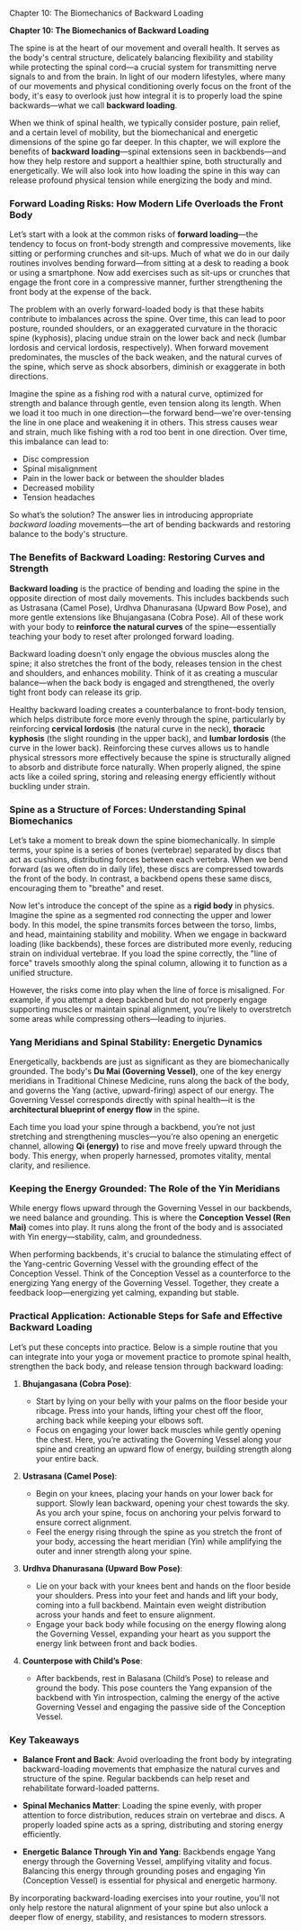 Chapter 10: The Biomechanics of Backward Loading

**Chapter 10: The Biomechanics of Backward Loading**

The spine is at the heart of our movement and overall health. It serves as the body's central structure, delicately balancing flexibility and stability while protecting the spinal cord—a crucial system for transmitting nerve signals to and from the brain. In light of our modern lifestyles, where many of our movements and physical conditioning overly focus on the front of the body, it's easy to overlook just how integral it is to properly load the spine backwards—what we call **backward loading**. 

When we think of spinal health, we typically consider posture, pain relief, and a certain level of mobility, but the biomechanical and energetic dimensions of the spine go far deeper. In this chapter, we will explore the benefits of **backward loading**—spinal extensions seen in backbends—and how they help restore and support a healthier spine, both structurally and energetically. We will also look into how loading the spine in this way can release profound physical tension while energizing the body and mind.

### Forward Loading Risks: How Modern Life Overloads the Front Body

Let’s start with a look at the common risks of **forward loading**—the tendency to focus on front-body strength and compressive movements, like sitting or performing crunches and sit-ups. Much of what we do in our daily routines involves bending forward—from sitting at a desk to reading a book or using a smartphone. Now add exercises such as sit-ups or crunches that engage the front core in a compressive manner, further strengthening the front body at the expense of the back.

The problem with an overly forward-loaded body is that these habits contribute to imbalances across the spine. Over time, this can lead to poor posture, rounded shoulders, or an exaggerated curvature in the thoracic spine (kyphosis), placing undue strain on the lower back and neck (lumbar lordosis and cervical lordosis, respectively). When forward movement predominates, the muscles of the back weaken, and the natural curves of the spine, which serve as shock absorbers, diminish or exaggerate in both directions. 

Imagine the spine as a fishing rod with a natural curve, optimized for strength and balance through gentle, even tension along its length. When we load it too much in one direction—the forward bend—we're over-tensing the line in one place and weakening it in others. This stress causes wear and strain, much like fishing with a rod too bent in one direction. Over time, this imbalance can lead to:

- Disc compression
- Spinal misalignment
- Pain in the lower back or between the shoulder blades
- Decreased mobility
- Tension headaches

So what’s the solution? The answer lies in introducing appropriate *backward loading* movements—the art of bending backwards and restoring balance to the body's structure.

### The Benefits of Backward Loading: Restoring Curves and Strength

**Backward loading** is the practice of bending and loading the spine in the opposite direction of most daily movements. This includes backbends such as Ustrasana (Camel Pose), Urdhva Dhanurasana (Upward Bow Pose), and more gentle extensions like Bhujangasana (Cobra Pose). All of these work with your body to **reinforce the natural curves** of the spine—essentially teaching your body to reset after prolonged forward loading.

Backward loading doesn't only engage the obvious muscles along the spine; it also stretches the front of the body, releases tension in the chest and shoulders, and enhances mobility. Think of it as creating a muscular balance—when the back body is engaged and strengthened, the overly tight front body can release its grip. 

Healthy backward loading creates a counterbalance to front-body tension, which helps distribute force more evenly through the spine, particularly by reinforcing **cervical lordosis** (the natural curve in the neck), **thoracic kyphosis** (the slight rounding in the upper back), and **lumbar lordosis** (the curve in the lower back). Reinforcing these curves allows us to handle physical stressors more effectively because the spine is structurally aligned to absorb and distribute force naturally. When properly aligned, the spine acts like a coiled spring, storing and releasing energy efficiently without buckling under strain.

### Spine as a Structure of Forces: Understanding Spinal Biomechanics

Let’s take a moment to break down the spine biomechanically. In simple terms, your spine is a series of bones (vertebrae) separated by discs that act as cushions, distributing forces between each vertebra. When we bend forward (as we often do in daily life), these discs are compressed towards the front of the body. In contrast, a backbend opens these same discs, encouraging them to "breathe" and reset.

Now let's introduce the concept of the spine as a **rigid body** in physics. Imagine the spine as a segmented rod connecting the upper and lower body. In this model, the spine transmits forces between the torso, limbs, and head, maintaining stability and mobility. When we engage in backward loading (like backbends), these forces are distributed more evenly, reducing strain on individual vertebrae. If you load the spine correctly, the "line of force" travels smoothly along the spinal column, allowing it to function as a unified structure.

However, the risks come into play when the line of force is misaligned. For example, if you attempt a deep backbend but do not properly engage supporting muscles or maintain spinal alignment, you’re likely to overstretch some areas while compressing others—leading to injuries. 

### Yang Meridians and Spinal Stability: Energetic Dynamics

Energetically, backbends are just as significant as they are biomechanically grounded. The body's **Du Mai (Governing Vessel)**, one of the key energy meridians in Traditional Chinese Medicine, runs along the back of the body, and governs the Yang (active, upward-firing) aspect of our energy. The Governing Vessel corresponds directly with spinal health—it is the **architectural blueprint of energy flow** in the spine.

Each time you load your spine through a backbend, you’re not just stretching and strengthening muscles—you’re also opening an energetic channel, allowing **Qi (energy)** to rise and move freely upward through the body. This energy, when properly harnessed, promotes vitality, mental clarity, and resilience. 

### Keeping the Energy Grounded: The Role of the Yin Meridians

While energy flows upward through the Governing Vessel in our backbends, we need balance and grounding. This is where the **Conception Vessel (Ren Mai)** comes into play. It runs along the front of the body and is associated with Yin energy—stability, calm, and groundedness.

When performing backbends, it's crucial to balance the stimulating effect of the Yang-centric Governing Vessel with the grounding effect of the Conception Vessel. Think of the Conception Vessel as a counterforce to the energizing Yang energy of the Governing Vessel. Together, they create a feedback loop—energizing yet calming, expanding but stable.

### Practical Application: Actionable Steps for Safe and Effective Backward Loading

Let’s put these concepts into practice. Below is a simple routine that you can integrate into your yoga or movement practice to promote spinal health, strengthen the back body, and release tension through backward loading:

1. **Bhujangasana (Cobra Pose)**:
   - Start by lying on your belly with your palms on the floor beside your ribcage. Press into your hands, lifting your chest off the floor, arching back while keeping your elbows soft. 
   - Focus on engaging your lower back muscles while gently opening the chest. Here, you’re activating the Governing Vessel along your spine and creating an upward flow of energy, building strength along your entire back.

2. **Ustrasana (Camel Pose)**:
   - Begin on your knees, placing your hands on your lower back for support. Slowly lean backward, opening your chest towards the sky. As you arch your spine, focus on anchoring your pelvis forward to ensure correct alignment.
   - Feel the energy rising through the spine as you stretch the front of your body, accessing the heart meridian (Yin) while amplifying the outer and inner strength along your spine.

3. **Urdhva Dhanurasana (Upward Bow Pose)**:
   - Lie on your back with your knees bent and hands on the floor beside your shoulders. Press into your feet and hands and lift your body, coming into a full backbend. Maintain even weight distribution across your hands and feet to ensure alignment.
   - Engage your back body while focusing on the energy flowing along the Governing Vessel, expanding your heart as you support the energy link between front and back bodies.

4. **Counterpose with Child’s Pose**:
   - After backbends, rest in Balasana (Child’s Pose) to release and ground the body. This pose counters the Yang expansion of the backbend with Yin introspection, calming the energy of the active Governing Vessel and engaging the passive side of the Conception Vessel.

### Key Takeaways

- **Balance Front and Back**: Avoid overloading the front body by integrating backward-loading movements that emphasize the natural curves and structure of the spine. Regular backbends can help reset and rehabilitate forward-loaded patterns.
  
- **Spinal Mechanics Matter**: Loading the spine evenly, with proper attention to force distribution, reduces strain on vertebrae and discs. A properly loaded spine acts as a spring, distributing and storing energy efficiently.
  
- **Energetic Balance Through Yin and Yang**: Backbends engage Yang energy through the Governing Vessel, amplifying vitality and focus. Balancing this energy through grounding poses and engaging Yin (Conception Vessel) is essential for physical and energetic harmony.

By incorporating backward-loading exercises into your routine, you'll not only help restore the natural alignment of your spine but also unlock a deeper flow of energy, stability, and resistances to modern stressors.